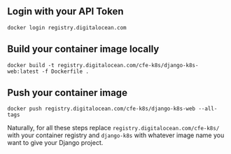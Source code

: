## Login with your API Token

```
docker login registry.digitalocean.com
```

## Build your container image locally

```
docker build -t registry.digitalocean.com/cfe-k8s/django-k8s-web:latest -f Dockerfile .
```

## Push your container image

```
docker push registry.digitalocean.com/cfe-k8s/django-k8s-web --all-tags
```

Naturally, for all these steps replace `registry.digitalocean.com/cfe-k8s/` with your container registry and `django-k8s` with whatever image name you want to give your Django project.
